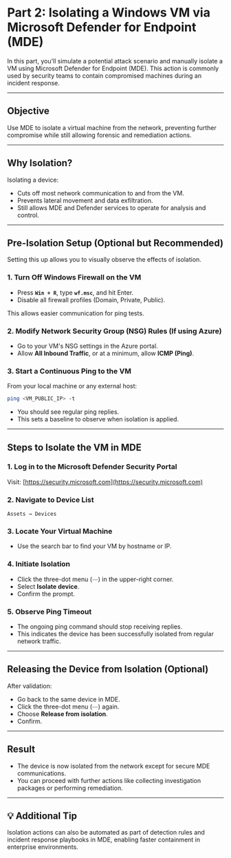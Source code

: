 # Part 2: Isolating a Windows VM via Microsoft Defender for Endpoint (MDE)

In this part, you'll simulate a potential attack scenario and manually isolate a VM using Microsoft Defender for Endpoint (MDE). This action is commonly used by security teams to contain compromised machines during an incident response.

---

## Objective

Use MDE to isolate a virtual machine from the network, preventing further compromise while still allowing forensic and remediation actions.

---

## Why Isolation?

Isolating a device:

- Cuts off most network communication to and from the VM.
- Prevents lateral movement and data exfiltration.
- Still allows MDE and Defender services to operate for analysis and control.

---

## Pre-Isolation Setup (Optional but Recommended)

Setting this up allows you to visually observe the effects of isolation.

### 1. Turn Off Windows Firewall on the VM

- Press **`Win + R`**, type **`wf.msc`**, and hit Enter.
- Disable all firewall profiles (Domain, Private, Public).

This allows easier communication for ping tests.

### 2. Modify Network Security Group (NSG) Rules (If using Azure)

- Go to your VM's NSG settings in the Azure portal.
- Allow **All Inbound Traffic**, or at a minimum, allow **ICMP (Ping)**.

### 3. Start a Continuous Ping to the VM

From your local machine or any external host:

```bash
ping <VM_PUBLIC_IP> -t
````

* You should see regular ping replies.
* This sets a baseline to observe when isolation is applied.

---

## Steps to Isolate the VM in MDE

### 1. Log in to the Microsoft Defender Security Portal

Visit: [https://security.microsoft.com](https://security.microsoft.com)

### 2. Navigate to Device List

```
Assets → Devices
```

### 3. Locate Your Virtual Machine

* Use the search bar to find your VM by hostname or IP.

### 4. Initiate Isolation

* Click the three-dot menu (⋯) in the upper-right corner.
* Select **Isolate device**.
* Confirm the prompt.

### 5. Observe Ping Timeout

* The ongoing ping command should stop receiving replies.
* This indicates the device has been successfully isolated from regular network traffic.

---

## Releasing the Device from Isolation (Optional)

After validation:

* Go back to the same device in MDE.
* Click the three-dot menu (⋯) again.
* Choose **Release from isolation**.
* Confirm.

---

## Result

* The device is now isolated from the network except for secure MDE communications.
* You can proceed with further actions like collecting investigation packages or performing remediation.

---

## 💡 Additional Tip

Isolation actions can also be automated as part of detection rules and incident response playbooks in MDE, enabling faster containment in enterprise environments.

